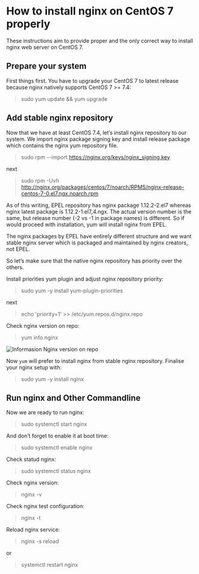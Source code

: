 # How to install nginx on CentOS 7 properly

These instructions aim to provide proper and the only correct way to install nginx web server on CentOS 7.

## Prepare your system
First things first. You have to upgrade your CentOS 7 to latest release because nginx natively supports CentOS 7 >= 7.4:
> sudo yum update && yum upgrade

## Add stable nginx repository
Now that we have at least CentOS 7.4, let’s install nginx repository to our system. We import nginx package signing key and install release package which contains the nginx yum repository file.
> sudo rpm --import https://nginx.org/keys/nginx_signing.key 

next
>sudo rpm -Uvh http://nginx.org/packages/centos/7/noarch/RPMS/nginx-release-centos-7-0.el7.ngx.noarch.rpm

As of this writing, EPEL repository has nginx package 1.12.2-2.el7 whereas nginx latest package is 1.12.2-1.el7_4.ngx. The actual version number is the same, but release number (-2 vs -1 in package names) is different. So if would proceed with installation, yum will install nginx from EPEL.

The nginx packages by EPEL have entirely different structure and we want stable nginx server which is packaged and maintained by nginx creators, not EPEL.

So let’s make sure that the native nginx repository has priority over the others.

Install priorities yum plugin and adjust nginx repository priority:
>sudo yum -y install yum-plugin-priorities

next

>echo 'priority=1' >> /etc/yum.repos.d/nginx.repo

Check nginx version on repo:
> yum info nginx

![Informasion Nginx version on repo](https://i.imgur.com/gpElbA1.png)

Now `yum` will prefer to install nginx from stable nginx repository. Finalise your nginx setup with:
>sudo yum -y install nginx

## Run nginx and Other Commandline
Now we are ready to run nginx:
> sudo systemctl start nginx

And don’t forget to enable it at boot time:
>sudo systemctl enable nginx

Check statud nginx:
>sudo systemctl status nginx

Check nginx version:
>nginx -v

Check nginx test configuration:
>nginx -t

Reload nginx service:
>nginx -s reload

or
>systemctl restart nginx